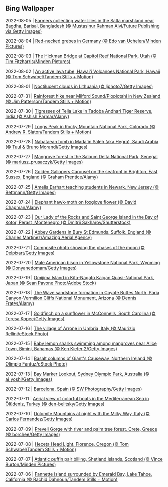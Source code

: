 ## Bing Wallpaper
2022-08-05 | [Farmers collecting water lilies in the Satla marshland near Bagdha, Barisal, Bangladesh (© Mustasinur Rahman Alvi/Future Publishing via Getty Images)](./wallpaper/2022-08-05.jpg) 

2022-08-04 | [Red-necked grebes in Germany (© Edo van Uchelen/Minden Pictures)](./wallpaper/2022-08-04.jpg) 

2022-08-03 | [The Hickman Bridge at Capitol Reef National Park, Utah (© Tim Fitzharris/Minden Pictures)](./wallpaper/2022-08-03.jpg) 

2022-08-02 | [An active lava tube, Hawai'i Volcanoes National Park, Hawaii (© Tom Schwabel/Tandem Stills + Motion)](./wallpaper/2022-08-02.jpg) 

2022-08-01 | [Noctilucent clouds in Lithuania (© ljphoto7/Getty Images)](./wallpaper/2022-08-01.jpg) 

2022-07-31 | [Rainforest hike near Milford Sound/Piopiotahi in New Zealand (© Jim Patterson/Tandem Stills + Motion)](./wallpaper/2022-07-31.jpg) 

2022-07-30 | [Tigresses of Telia Lake in Tadoba Andhari Tiger Reserve, India (© Ashish Parmar/Alamy)](./wallpaper/2022-07-30.jpg) 

2022-07-29 | [Longs Peak in Rocky Mountain National Park, Colorado (© Andrew R. Slaton/Tandem Stills + Motion)](./wallpaper/2022-07-29.jpg) 

2022-07-28 | [Nabataean tomb in Mada'in Saleh (aka Hegra), Saudi Arabia (© Tuul & Bruno Morandi/Getty Images)](./wallpaper/2022-07-28.jpg) 

2022-07-27 | [Mangrove forest in the Saloum Delta National Park, Senegal (© mariusz_prusaczyk/Getty Images)](./wallpaper/2022-07-27.jpg) 

2022-07-26 | [Golden Gallopers Carousel on the seafront in Brighton, East Sussex, England (© Graham Prentice/Alamy)](./wallpaper/2022-07-26.jpg) 

2022-07-25 | [Amelia Earhart teaching students in Newark, New Jersey (© Bettmann/Getty Images)](./wallpaper/2022-07-25.jpg) 

2022-07-24 | [Elephant hawk-moth on foxglove flower (© David Chapman/Alamy)](./wallpaper/2022-07-24.jpg) 

2022-07-23 | [Our Lady of the Rocks and Saint George Island in the Bay of Kotor, Perast, Montenegro (© Dmitrii Sakharov/Shutterstock)](./wallpaper/2022-07-23.jpg) 

2022-07-22 | [Abbey Gardens in Bury St Edmunds, Suffolk, England (© Charles Martinez/Amazing Aerial Agency)](./wallpaper/2022-07-22.jpg) 

2022-07-21 | [Composite photo showing the phases of the moon (© Delpixart/Getty Images)](./wallpaper/2022-07-21.jpg) 

2022-07-20 | [Male American bison in Yellowstone National Park, Wyoming (© Donyanedomam/Getty Images)](./wallpaper/2022-07-20.jpg) 

2022-07-19 | [Omijima Island in Kita-Nagato Kaigan Quasi-National Park, Japan (© Sean Pavone Photo/Adobe Stock)](./wallpaper/2022-07-19.jpg) 

2022-07-18 | [The Wave sandstone formation in Coyote Buttes North, Paria Canyon-Vermilion Cliffs National Monument, Arizona (© Dennis Frates/Alamy)](./wallpaper/2022-07-18.jpg) 

2022-07-17 | [Goldfinch on a sunflower in McConnells, South Carolina (© Teresa Kopec/Getty Images)](./wallpaper/2022-07-17.jpg) 

2022-07-16 | [The village of Arrone in Umbria, Italy (© Maurizio Rellini/eStock Photo)](./wallpaper/2022-07-16.jpg) 

2022-07-15 | [Baby lemon sharks swimming among mangroves near Alice Town, Bimini, Bahamas (© Ken Kiefer 2/Getty Images)](./wallpaper/2022-07-15.jpg) 

2022-07-14 | [Basalt columns of Giant's Causeway, Northern Ireland (© Olimpio Fantuz/eStock Photo)](./wallpaper/2022-07-14.jpg) 

2022-07-13 | [Bay Marker Lookout, Sydney Olympic Park, Australia (© ai_yoshi/Getty Images)](./wallpaper/2022-07-13.jpg) 

2022-07-12 | [Barcelona, Spain (© SW Photography/Getty Images)](./wallpaper/2022-07-12.jpg) 

2022-07-11 | [Aerial view of colorful boats in the Mediterranean Sea in Ölüdeniz, Turkey (© den-belitsky/Getty Images)](./wallpaper/2022-07-11.jpg) 

2022-07-10 | [Dolomite Mountains at night with the Milky Way, Italy (© Carlos Fernandez/Getty Images)](./wallpaper/2022-07-10.jpg) 

2022-07-09 | [Preveli Gorge with river and palm tree forest, Crete, Greece (© borchee/Getty Images)](./wallpaper/2022-07-09.jpg) 

2022-07-08 | [Heceta Head Light, Florence, Oregon (© Tom Schwabel/Tandem Stills + Motion)](./wallpaper/2022-07-08.jpg) 

2022-07-07 | [Atlantic puffin pair billing, Shetland Islands, Scotland (© Vince Burton/Minden Pictures)](./wallpaper/2022-07-07.jpg) 

2022-07-06 | [Fannette Island surrounded by Emerald Bay, Lake Tahoe, California (© Rachid Dahnoun/Tandem Stills + Motion)](./wallpaper/2022-07-06.jpg) 

